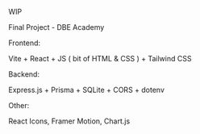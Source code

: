 WIP

Final Project - DBE Academy

Frontend:

Vite + React + JS ( bit of HTML & CSS ) + Tailwind CSS

Backend:

Express.js + Prisma + SQLite + CORS + dotenv

Other:

React Icons, Framer Motion, Chart.js
